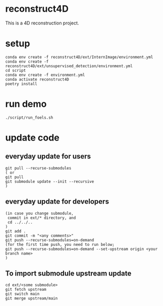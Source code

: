 # reconstruct4D
This is a 4D reconstruction project.

# setup
```
conda env create -f reconstruct4D/ext/InternImage/environment.yml
conda env create -f reconstruct4D/ext/unsupervised_detection/environment.yml
cd script
conda env create -f environment.yml
conda activate reconstruct4D
poetry install
```

# run demo
```
./script/run_foels.sh
```

# update code
## everyday update for users
```
git pull --recurse-submodules
( or
git pull
git submodule update --init --recursive
)
```

## everyday update for developers
```
(in case you change submodule,
 commit in ext/* directory, and
 cd ../../..
)
git add .
git commit -m "<any comments>"
git push --recurse-submodules=on-demand
(for the first time push, you need to run below;
git push --recurse-submodules=on-demand --set-upstream origin <your branch name>
)
```

## To import submodule upstream update
```
cd ext/<some submodule>
git fetch upstream
git switch main
git merge upstream/main
```